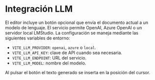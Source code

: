 # Integración LLM

El editor incluye un botón opcional que envía el documento actual a un modelo de lenguaje.
El servicio permite OpenAI, Azure OpenAI o un servidor local LMStudio.
La configuración se maneja mediante las siguientes variables de entorno:

- `VITE_LLM_PROVIDER`: `openai`, `azure` o `local`.
- `VITE_LLM_API_KEY`: clave de API cuando sea necesaria.
- `VITE_LLM_ENDPOINT`: URL del servicio.
- `VITE_LLM_MODEL`: nombre del modelo.

Al pulsar el botón el texto generado se inserta en la posición del cursor.
